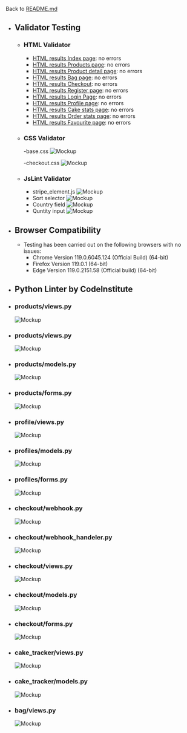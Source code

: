 Back to [README.md](/README.md)

- ## Validator Testing
  - ### HTML Validator
    - [HTML results Index page](https://validator.w3.org/nu/?doc=https%3A%2F%2Fboboshop-4896cb751ade.herokuapp.com%2F): no errors
    - [HTML results Products page](https://validator.w3.org/nu/?doc=https%3A%2F%2Fboboshop-4896cb751ade.herokuapp.com%2Fproducts%2F): no errors
    - [HTML results Product detail page](https://validator.w3.org/nu/?doc=https%3A%2F%2Fboboshop-4896cb751ade.herokuapp.com%2Fproducts%2F4%2F): no errors
    - [HTML results Bag page](https://validator.w3.org/nu/?doc=https%3A%2F%2Fboboshop-4896cb751ade.herokuapp.com%2Fbag%2F): no errors
    - [HTML results Checkout](https://validator.w3.org/nu/?doc=https%3A%2F%2Fboboshop-4896cb751ade.herokuapp.com%2Fcheckout%2F): no errors
    - [HTML results Register page](https://validator.w3.org/nu/?doc=https%3A%2F%2Fboboshop-4896cb751ade.herokuapp.com%2Faccounts%2Fsignup%2F): no errors
    - [HTML results Login Page](https://validator.w3.org/nu/?doc=https%3A%2F%2Fboboshop-4896cb751ade.herokuapp.com%2Faccounts%2Flogin%2F): no errors
    - [HTML results Profile page](https://validator.w3.org/nu/?doc=https%3A%2F%2Fboboshop-4896cb751ade.herokuapp.com%2Fprofile%2F): no errors
    - [HTML results Cake stats page](https://validator.w3.org/nu/?doc=https%3A%2F%2Fboboshop-4896cb751ade.herokuapp.com%2Fcake_tracker%2Fstats%2F): no errors
    - [HTML results Order stats page](https://validator.w3.org/nu/?doc=https%3A%2F%2Fboboshop-4896cb751ade.herokuapp.com%2Fcake_tracker%2Fmanage_orders%2F): no errors
    - [HTML results Favourite page](https://validator.w3.org/nu/?doc=https%3A%2F%2Fboboshop-4896cb751ade.herokuapp.com%2Fproducts%2Ffavorites%2F): no errors

  - ### CSS Validator
    -base.css
    ![Mockup](documentation/testing/basecss.png)

    -checkout.css
    ![Mockup](documentation/testing/checkoutcss.png)

  - ### JsLint Validator
    - stripe_element.js
    ![Mockup](documentation/testing/stripeelementjs.png)
    - Sort selector
    ![Mockup](documentation/testing/sort%20selector.png)
    - Country field
    ![Mockup](documentation/testing/sort%20selector.png)
    - Quntity input
    ![Mockup](documentation/testing/quantityinput.png)
- ## Browser Compatibility
  - Testing has been carried out on the following browsers with no issues:
    - Chrome Version 119.0.6045.124 (Official Build) (64-bit)
    - Firefox Version 119.0.1 (64-bit)
    - Edge Version 119.0.2151.58 (Official build) (64-bit)

 - ## Python Linter by CodeInstitute
  - ### products/views.py 
    ![Mockup](documentation/testing/productsview.png)
  - ### products/views.py 
    ![Mockup](documentation/testing/productsurls.png)
  - ### products/models.py
    ![Mockup](documentation/testing/productsmodels.png)
  - ### products/forms.py
    ![Mockup](documentation/testing/productsforms.png)
  - ### profile/views.py
    ![Mockup](documentation/testing/profilesviews.png)
  - ### profiles/models.py
    ![Mockup](documentation/testing/profilesmodels.png)
  - ### profiles/forms.py
    ![Mockup](documentation/testing/profilesforms.png)
  - ### checkout/webhook.py
    ![Mockup](documentation/testing/checkoutwebhook.png)
  - ### checkout/webhook_handeler.py
    ![Mockup](documentation/testing/checkoutwebhandler.png)
  - ### checkout/views.py
    ![Mockup](documentation/testing/checkoutviews.png)
  - ### checkout/models.py
    ![Mockup](documentation/testing/checkoutmodels.png)
  - ### checkout/forms.py
    ![Mockup](documentation/testing/checkoutforms.png)
  - ### cake_tracker/views.py
    ![Mockup](documentation/testing/caketrackerviews.png)
  - ### cake_tracker/models.py
    ![Mockup](documentation/testing/caketrackermodels.png)
  - ### bag/views.py
    ![Mockup](documentation/testing/bagviews.png)

